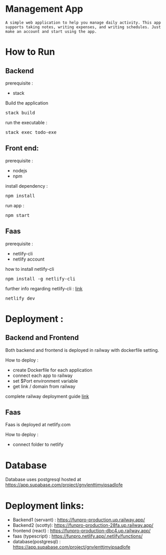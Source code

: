 # Management App
    A simple web application to help you manage daily activity. This app supports taking notes, writing expenses, and writing schedules. Just make an account and start using the app.

# How to Run
## Backend
prerequisite :
- stack

Build the application 
<pre>
stack build
</pre>

run the executable :
<pre>
stack exec todo-exe
</pre>

## Front end:
prerequisite :
- nodejs
- npm

install dependency :
<pre>
npm install
</pre>

run app :
<pre>
npm start
</pre>

## Faas
prerequisite :
- netlify-cli
- netlify account

how to install netlify-cli
<pre>
npm install -g netlify-cli
</pre>
further info regarding netlify-cli : [link](https://cli.netlify.com/netlify-dev/)
<pre>
netlify dev
</pre>

# Deployment :
## Backend and Frontend
Both backend and frontend is deployed in railway with dockerfile setting.

How to deploy :
- create Dockerfile for each application
- connect each app to railway 
- set $Port environment variable
- get link / domain from railway

complete railway deployment guide [link](https://docs.railway.app/deploy/deployments)

## Faas
Faas is deployed at netlify.com

How to deploy :
- connect folder to netlify

# Database
Database uses postgresql hosted at https://app.supabase.com/project/gnvlenttjmyipsadlofe

# Deployment links:
- Backend1 (servant) : https://funpro-production.up.railway.app/
- Backend2 (scotty): https://funpro-production-28fa.up.railway.app/
- frontend (react) : https://funpro-production-dbc4.up.railway.app/
- faas (typescript) : https://funpro.netlify.app/.netlify/functions/
- database(postgresql) : https://app.supabase.com/project/gnvlenttjmyipsadlofe
